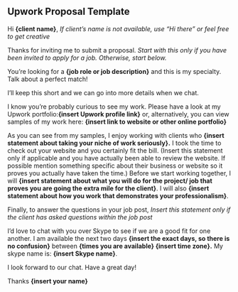Upwork Proposal Template
-----

Hi **{client name}**, *If client’s name is not available, use “Hi there” or feel free to get creative*

Thanks for inviting me to submit a proposal. *Start with this only if you have been invited to apply for a job. Otherwise, start below.*

You’re looking for a **{job role or job description}** and this is my specialty. Talk about a perfect match!

I’ll keep this short and we can go into more details when we chat. 

I know you’re probably curious to see my work. Please have a look at my Upwork portfolio:**{insert Upwork profile link}** or, alternatively, you can view samples of my work here: **{insert link to website or other online portfolio}**

As you can see from my samples, I enjoy working with clients who **{insert statement about taking your niche of work seriously}.** I took the time to check out your website and you certainly fit the bill. (Insert this statement only if applicable and you have actually been able to review the website. If possible mention something specific about their business or website so it proves you actually have taken the time.) Before we start working together, I will **{insert statement about what you will do for the project/ job that proves you are going the extra mile for the client}**. I will also **{insert statement about how you work that demonstrates your professionalism}**.

Finally, to answer the questions in your job post, *Insert this statement only if the client has asked questions within the job post*

I’d love to chat with you over Skype to see if we are a good fit for one another. I am available the next two days **{insert the exact days, so there is no confusion}** between **{times you are available} {insert time zone}.** My skype name is: **{insert Skype name}**.

I look forward to our chat. Have a great day!

Thanks
**{insert your name}**
